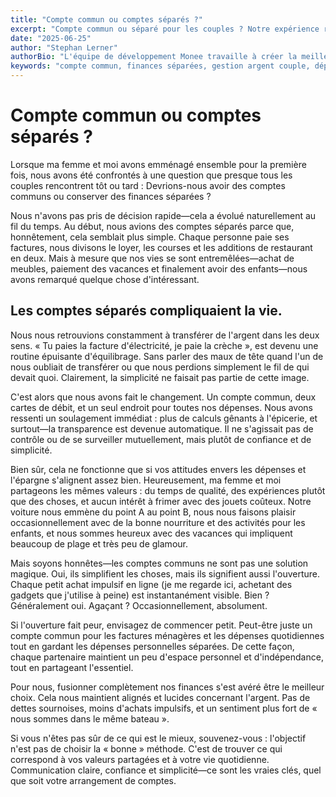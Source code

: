 ```yaml
---
title: "Compte commun ou comptes séparés ?"
excerpt: "Compte commun ou séparé pour les couples ? Notre expérience réelle du passage aux finances partagées et ce qui a fonctionné pour nous."
date: "2025-06-25"
author: "Stephan Lerner"
authorBio: "L'équipe de développement Monee travaille à créer la meilleure application de gestion d'argent."
keywords: "compte commun, finances séparées, gestion argent couple, dépenses partagées, planification financière couple, argent mariage, budget couple, relation argent"
---
```


# Compte commun ou comptes séparés ?

Lorsque ma femme et moi avons emménagé ensemble pour la première fois, nous avons été confrontés à une question que presque tous les couples rencontrent tôt ou tard : Devrions-nous avoir des comptes communs ou conserver des finances séparées ?

Nous n'avons pas pris de décision rapide—cela a évolué naturellement au fil du temps. Au début, nous avions des comptes séparés parce que, honnêtement, cela semblait plus simple. Chaque personne paie ses factures, nous divisons le loyer, les courses et les additions de restaurant en deux. Mais à mesure que nos vies se sont entremêlées—achat de meubles, paiement des vacances et finalement avoir des enfants—nous avons remarqué quelque chose d'intéressant.

## **Les comptes séparés compliquaient la vie.**

Nous nous retrouvions constamment à transférer de l'argent dans les deux sens. « Tu paies la facture d'électricité, je paie la crèche », est devenu une routine épuisante d'équilibrage. Sans parler des maux de tête quand l'un de nous oubliait de transférer ou que nous perdions simplement le fil de qui devait quoi. Clairement, la simplicité ne faisait pas partie de cette image.

C'est alors que nous avons fait le changement. Un compte commun, deux cartes de débit, et un seul endroit pour toutes nos dépenses. Nous avons ressenti un soulagement immédiat : plus de calculs gênants à l'épicerie, et surtout—la transparence est devenue automatique. Il ne s'agissait pas de contrôle ou de se surveiller mutuellement, mais plutôt de confiance et de simplicité.

Bien sûr, cela ne fonctionne que si vos attitudes envers les dépenses et l'épargne s'alignent assez bien. Heureusement, ma femme et moi partageons les mêmes valeurs : du temps de qualité, des expériences plutôt que des choses, et aucun intérêt à frimer avec des jouets coûteux. Notre voiture nous emmène du point A au point B, nous nous faisons plaisir occasionnellement avec de la bonne nourriture et des activités pour les enfants, et nous sommes heureux avec des vacances qui impliquent beaucoup de plage et très peu de glamour.

Mais soyons honnêtes—les comptes communs ne sont pas une solution magique. Oui, ils simplifient les choses, mais ils signifient aussi l'ouverture. Chaque petit achat impulsif en ligne (je me regarde ici, achetant des gadgets que j'utilise à peine) est instantanément visible. Bien ? Généralement oui. Agaçant ? Occasionnellement, absolument.

Si l'ouverture fait peur, envisagez de commencer petit. Peut-être juste un compte commun pour les factures ménagères et les dépenses quotidiennes tout en gardant les dépenses personnelles séparées. De cette façon, chaque partenaire maintient un peu d'espace personnel et d'indépendance, tout en partageant l'essentiel.

Pour nous, fusionner complètement nos finances s'est avéré être le meilleur choix. Cela nous maintient alignés et lucides concernant l'argent. Pas de dettes sournoises, moins d'achats impulsifs, et un sentiment plus fort de « nous sommes dans le même bateau ».

Si vous n'êtes pas sûr de ce qui est le mieux, souvenez-vous : l'objectif n'est pas de choisir la « bonne » méthode. C'est de trouver ce qui correspond à vos valeurs partagées et à votre vie quotidienne. Communication claire, confiance et simplicité—ce sont les vraies clés, quel que soit votre arrangement de comptes.
